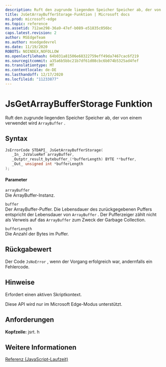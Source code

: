 ```yaml
---
description: Ruft den zugrunde liegenden Speicher Speicher ab, der von einem ArrayBuffer verwendet wird.
title: JsGetArrayBufferStorage-Funktion | Microsoft docs
ms.prod: microsoft-edge
ms.topic: reference
ms.assetid: 712ae298-36a9-47ef-b089-e51835c056bc
caps.latest.revision: 2
author: MSEdgeTeam
ms.author: msedgedevrel
ms.date: 11/19/2020
ROBOTS: NOINDEX,NOFOLLOW
ms.openlocfilehash: 64b031a81506e68322759eff49da7467cac6f219
ms.sourcegitcommit: a35a6b5bbc21b7df61d08cbc6b074b5325ad4fef
ms.translationtype: MT
ms.contentlocale: de-DE
ms.lasthandoff: 12/17/2020
ms.locfileid: "11233877"
---
```

# JsGetArrayBufferStorage Funktion

Ruft den zugrunde liegenden Speicher Speicher ab, der von einem verwendet wird `ArrayBuffer` .  
  
## Syntax  
  
```cpp  
JsErrorCode STDAPI_ JsGetArrayBufferStorage(  
   _In_ JsValueRef arrayBuffer,  
   _Outptr_result_bytebuffer_(*bufferLength) BYTE **buffer,  
   _Out_ unsigned int *bufferLength  
);  
```  
  
#### Parameter  
 `arrayBuffer`  
 Die ArrayBuffer-Instanz.  
  
 `buffer`  
 Der ArrayBuffer-Puffer. Die Lebensdauer des zurückgegebenen Puffers entspricht der Lebensdauer von `ArrayBuffer` . Der Pufferzeiger zählt nicht als Verweis auf das `ArrayBuffer` zum Zweck der Garbage Collection.  
  
 `bufferLength`  
 Die Anzahl der Bytes im Puffer.  
  
## Rückgabewert  
 Der Code `JsNoError` , wenn der Vorgang erfolgreich war, andernfalls ein Fehlercode.  
  
## Hinweise  
 Erfordert einen aktiven Skriptkontext.  
  
 Diese API wird nur im Microsoft Edge-Modus unterstützt.  
  
## Anforderungen  
 **Kopfzeile:** jsrt. h  
  
## Weitere Informationen  
 [Referenz (JavaScript-Laufzeit)](../chakra-hosting/reference-javascript-runtime.md)
